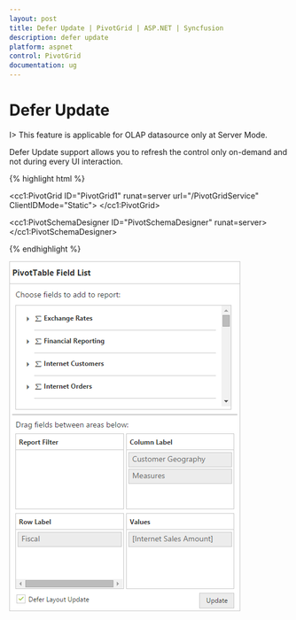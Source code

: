 ```yaml
---
layout: post
title: Defer Update | PivotGrid | ASP.NET | Syncfusion
description: defer update
platform: aspnet
control: PivotGrid
documentation: ug
---
```


# Defer Update

I> This feature is applicable for OLAP datasource only at Server Mode.

Defer Update support allows you to refresh the control only on-demand and not during every UI interaction.

{% highlight html %} 

<cc1:PivotGrid ID="PivotGrid1" runat=server url="/PivotGridService" ClientIDMode="Static">
    <ClientSideEvents AfterServiceInvoke="OnAfterServiceInvoke" /> </cc1:PivotGrid>

<cc1:PivotSchemaDesigner ID="PivotSchemaDesigner" runat=server></cc1:PivotSchemaDesigner>

<script type="text/javascript">
    OnAfterServiceInvoke = function(evt) {
        if (evt.action == "initialize") {
            var PivotSchemaDesigner = $("#PivotSchemaDesigner").data('ejPivotSchemaDesigner');
            if (PivotSchemaDesigner.model.pivotControl == null) {
                PivotSchemaDesigner.model.pivotControl = this;
                PivotSchemaDesigner.model.enableWrapper = true;
                PivotSchemaDesigner.model.layout = "excel";
                PivotSchemaDesigner._load();
            }
        }
    }
</script>

{% endhighlight %}

![](Defer-Update_images/Defer-Update_images1.png)

